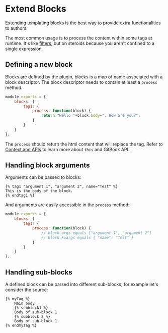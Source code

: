 # Extend Blocks

Extending templating blocks is the best way to provide extra functionalities to authors.

The most common usage is to process the content within some tags at runtime. It's like [filters](filters.md), but on steroids because you aren't confined to a single expression.

## Defining a new block

Blocks are defined by the plugin, blocks is a map of name associated with a block descriptor. The block descriptor needs to contain at least a `process` method.

```javascript
module.exports = {
    blocks: {
        tag1: {
            process: function(block) {
                return "Hello "+block.body+", How are you?";
            }
        }
    }
};
```

The `process` should return the html content that will replace the tag. Refer to [Context and APIs](api.md) to learn more about `this` and GitBook API.

## Handling block arguments

Arguments can be passed to blocks:

```text
{% tag1 "argument 1", "argument 2", name="Test" %}
This is the body of the block.
{% endtag1 %}
```

And arguments are easily accessible in the `process` method:

```javascript
module.exports = {
    blocks: {
        tag1: {
            process: function(block) {
                // block.args equals ["argument 1", "argument 2"]
                // block.kwargs equals { "name": "Test" }
            }
        }
    }
};
```

## Handling sub-blocks

A defined block can be parsed into different sub-blocks, for example let's consider the source:

```text
{% myTag %}
    Main body
    {% subblock1 %}
    Body of sub-block 1
    {% subblock 2 %}
    Body of sub-block 1
{% endmyTag %}
```


